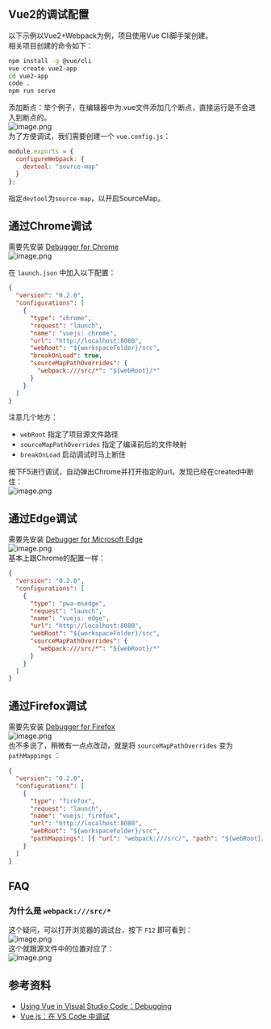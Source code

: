 <a name="QTJHN"></a>
## Vue2的调试配置
以下示例以Vue2+Webpack为例，项目使用Vue Cli脚手架创建。<br />相关项目创建的命令如下：
```bash
npm install -g @vue/cli
vue create vue2-app
cd vue2-app
code .
npm run serve
```
添加断点：举个例子，在编辑器中为.vue文件添加几个断点，直接运行是不会进入到断点的。<br />![image.png](https://cdn.nlark.com/yuque/0/2020/png/2213540/1604971229664-e377faa7-252c-4106-bc95-5bbaac402001.png#align=left&display=inline&height=602&originHeight=602&originWidth=653&size=76059&status=done&style=none&width=653)<br />为了方便调试，我们需要创建一个 `vue.config.js`：
```javascript
module.exports = {
  configureWebpack: {
    devtool: "source-map"
  }
};
```
指定`devtool`为`source-map`，以开启SourceMap。<br />

<a name="3FQCb"></a>
## 通过Chrome调试
需要先安装 [Debugger for Chrome](https://marketplace.visualstudio.com/items?itemName=msjsdiag.debugger-for-chrome)<br />![image.png](https://cdn.nlark.com/yuque/0/2020/png/2213540/1604972469675-9ede4de1-a215-4c95-baf6-28a542540478.png#align=left&display=inline&height=155&originHeight=155&originWidth=901&size=43162&status=done&style=none&width=901)

在 `launch.json` 中加入以下配置：
```json
{
  "version": "0.2.0",
  "configurations": [
    {
      "type": "chrome",
      "request": "launch",
      "name": "vuejs: chrome",
      "url": "http://localhost:8080",
      "webRoot": "${workspaceFolder}/src",
      "breakOnLoad": true,
      "sourceMapPathOverrides": {
        "webpack:///src/*": "${webRoot}/*"
      }
    }
  ]
}

```
注意几个地方：

- `webRoot` 指定了项目源文件路径
- `sourceMapPathOverrides` 指定了编译前后的文件映射
- `breakOnLoad` 启动调试时马上断住

按下F5进行调试，自动弹出Chrome并打开指定的url，发现已经在created中断住：<br />![image.png](https://cdn.nlark.com/yuque/0/2020/png/2213540/1604971485877-4482403a-7219-4e95-b9dc-d4f0e2bb016b.png#align=left&display=inline&height=754&originHeight=754&originWidth=1343&size=156264&status=done&style=none&width=1343)

<a name="xQF53"></a>
## 通过Edge调试
需要先安装 [Debugger for Microsoft Edge](https://marketplace.visualstudio.com/items?itemName=msjsdiag.debugger-for-edge)<br />![image.png](https://cdn.nlark.com/yuque/0/2020/png/2213540/1604972620422-d3c065b7-9e8a-4627-b0b1-e21063a465d1.png#align=left&display=inline&height=160&originHeight=160&originWidth=741&size=49201&status=done&style=none&width=741)<br />基本上跟Chrome的配置一样：
```json
{
  "version": "0.2.0",
  "configurations": [
    {
      "type": "pwa-msedge",
      "request": "launch",
      "name": "vuejs: edge",
      "url": "http://localhost:8080",
      "webRoot": "${workspaceFolder}/src",
      "sourceMapPathOverrides": {
        "webpack:///src/*": "${webRoot}/*"
      }
    }
  ]
}
```

<a name="Uz37X"></a>
## 通过Firefox调试
需要先安装 [Debugger for Firefox](https://marketplace.visualstudio.com/items?itemName=firefox-devtools.vscode-firefox-debug)<br />![image.png](https://cdn.nlark.com/yuque/0/2020/png/2213540/1604972527230-7398e78c-d417-48e4-b850-208eb278f26f.png#align=left&display=inline&height=157&originHeight=157&originWidth=744&size=48565&status=done&style=none&width=744)<br />也不多说了，稍微有一点点改动，就是将 `sourceMapPathOverrides` 变为 `pathMappings` ：
```json
{
  "version": "0.2.0",
  "configurations": [
    {
      "type": "firefox",
      "request": "launch",
      "name": "vuejs: firefox",
      "url": "http://localhost:8080",
      "webRoot": "${workspaceFolder}/src",
      "pathMappings": [{ "url": "webpack:///src/", "path": "${webRoot}/" }]
    }
  ]
}
```

<a name="kngTY"></a>
## FAQ
<a name="Awk1V"></a>
### 为什么是 `webpack:///src/*` 
这个疑问，可以打开浏览器的调试台，按下 `F12` 即可看到：<br />![image.png](https://cdn.nlark.com/yuque/0/2020/png/2213540/1604971766811-4a347338-c25b-4c4a-9a4a-7d6b923d1d33.png#align=left&display=inline&height=824&originHeight=824&originWidth=1447&size=131503&status=done&style=none&width=1447)<br />这个就跟源文件中的位置对应了：<br />![image.png](https://cdn.nlark.com/yuque/0/2020/png/2213540/1604971818147-2bc26606-05e8-4736-89c9-0bfa15dfd2ea.png#align=left&display=inline&height=515&originHeight=515&originWidth=404&size=39509&status=done&style=none&width=404)

<a name="WdmAL"></a>
## 参考资料

- [Using Vue in Visual Studio Code：Debugging](https://code.visualstudio.com/docs/nodejs/vuejs-tutorial#_debugging)
- [Vue.js：在 VS Code 中调试](https://cn.vuejs.org/v2/cookbook/debugging-in-vscode.html)
